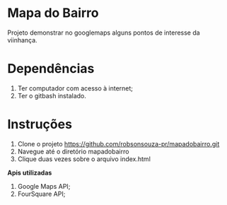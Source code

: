 # Mapa do Bairro
Projeto demonstrar no googlemaps alguns pontos de interesse da viinhança.


# Dependências
1. Ter computador com acesso à internet;
1. Ter o gitbash instalado.

# Instruções
1. Clone o projeto <https://github.com/robsonsouza-pr/mapadobairro.git>
1. Navegue até o diretório mapadobairro
1. Clique duas vezes sobre o arquivo index.html

**Apis utilizadas**
1. Google Maps API;
1. FourSquare API;
